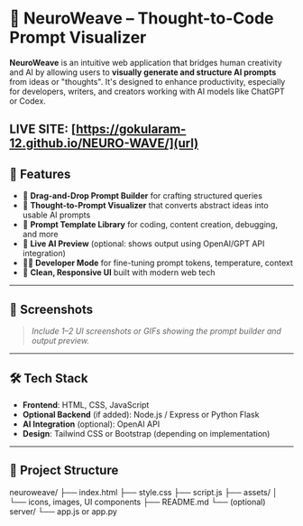# 🧠 NeuroWeave – Thought-to-Code Prompt Visualizer

**NeuroWeave** is an intuitive web application that bridges human creativity and AI by allowing users to **visually generate and structure AI prompts** from ideas or "thoughts". It's designed to enhance productivity, especially for developers, writers, and creators working with AI models like ChatGPT or Codex.

LIVE SITE: [https://gokularam-12.github.io/NEURO-WAVE/](url)
---

## 🌟 Features

- 🧩 **Drag-and-Drop Prompt Builder** for crafting structured queries
- 🧠 **Thought-to-Prompt Visualizer** that converts abstract ideas into usable AI prompts
- 💬 **Prompt Template Library** for coding, content creation, debugging, and more
- 🔄 **Live AI Preview** (optional: shows output using OpenAI/GPT API integration)
- 🧑‍💻 **Developer Mode** for fine-tuning prompt tokens, temperature, context
- 🎨 **Clean, Responsive UI** built with modern web tech

---

## 📸 Screenshots

> _Include 1–2 UI screenshots or GIFs showing the prompt builder and output preview._

---

## 🛠️ Tech Stack

- **Frontend**: HTML, CSS, JavaScript
- **Optional Backend** (if added): Node.js / Express or Python Flask
- **AI Integration** (optional): OpenAI API
- **Design**: Tailwind CSS or Bootstrap (depending on implementation)

---

## 📂 Project Structure

neuroweave/
├── index.html
├── style.css
├── script.js
├── assets/
│ └── icons, images, UI components
├── README.md
└── (optional) server/
└── app.js or app.py
